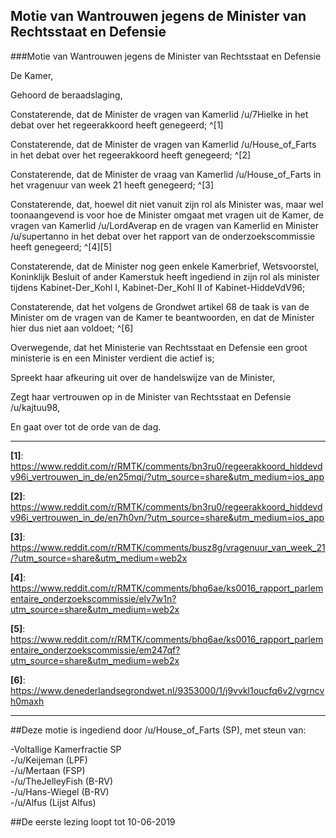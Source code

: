 ## Motie van Wantrouwen jegens de Minister van Rechtsstaat en Defensie 
 
###Motie van Wantrouwen jegens de Minister van Rechtsstaat en Defensie

De Kamer,

Gehoord de beraadslaging,

Constaterende, dat de Minister de vragen van Kamerlid /u/7Hielke in het debat over het regeerakkoord heeft genegeerd; ^[1]

Constaterende, dat de Minister de vragen van Kamerlid /u/House_of_Farts in het debat over het regeerakkoord heeft genegeerd; ^[2]

Constaterende, dat de Minister de vraag van Kamerlid /u/House_of_Farts in het vragenuur van week 21 heeft genegeerd; ^[3]

Constaterende, dat, hoewel dit niet vanuit zijn rol als Minister was, maar wel toonaangevend is voor hoe de Minister omgaat met vragen uit de Kamer, de vragen van Kamerlid /u/LordAverap en de vragen van Kamerlid en Minister /u/supertanno in het debat over het rapport van de onderzoekscommissie heeft genegeerd; ^[4][5]

Constaterende, dat de Minister nog geen enkele Kamerbrief, Wetsvoorstel, Koninklijk Besluit of ander Kamerstuk heeft ingediend in zijn rol als minister tijdens Kabinet-Der_Kohl I, Kabinet-Der_Kohl II of Kabinet-HiddeVdV96;

Constaterende, dat het volgens de Grondwet artikel 68 de taak is van de Minister om de vragen van de Kamer te beantwoorden, en dat de Minister hier dus niet aan voldoet; ^[6]

Overwegende, dat het Ministerie van Rechtsstaat en Defensie een groot ministerie is en een Minister verdient die actief is;

Spreekt haar afkeuring uit over de handelswijze van de Minister,

Zegt haar vertrouwen op in de Minister van Rechtsstaat en Defensie /u/kajtuu98,

En gaat over tot de orde van de dag.

---

**[1]**: https://www.reddit.com/r/RMTK/comments/bn3ru0/regeerakkoord_hiddevdv96i_vertrouwen_in_de/en25mqi/?utm_source=share&utm_medium=ios_app

**[2]**: https://www.reddit.com/r/RMTK/comments/bn3ru0/regeerakkoord_hiddevdv96i_vertrouwen_in_de/en7h0vn/?utm_source=share&utm_medium=ios_app

**[3]**: https://www.reddit.com/r/RMTK/comments/busz8g/vragenuur_van_week_21/?utm_source=share&utm_medium=web2x

**[4]**: https://www.reddit.com/r/RMTK/comments/bhq6ae/ks0016_rapport_parlementaire_onderzoekscommissie/elv7w1n?utm_source=share&utm_medium=web2x

**[5]**: https://www.reddit.com/r/RMTK/comments/bhq6ae/ks0016_rapport_parlementaire_onderzoekscommissie/em247qf?utm_source=share&utm_medium=web2x

**[6]**: https://www.denederlandsegrondwet.nl/9353000/1/j9vvkl1oucfq6v2/vgrncvh0maxh

---

##Deze motie is ingediend door /u/House_of_Farts (SP), met steun van:

-Voltallige Kamerfractie SP  
-/u/Keijeman (LPF)  
-/u/Mertaan (FSP)  
-/u/TheJelleyFish (B-RV)  
-/u/Hans-Wiegel (B-RV)  
-/u/Alfus (Lijst Alfus)

##De eerste lezing loopt tot 10-06-2019